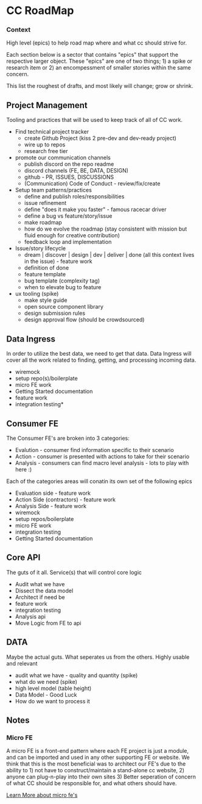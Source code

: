 # CC RoadMap

### Context

High level (epics) to help road map where and what cc should strive for.

Each section below is a sector that contains "epics" that support the respective larger object. These "epics" are one of two things; 1) a spike or research item or 2) an encompessment of smaller stories within the same concern.

This list the roughest of drafts, and most likely will change; grow or shrink.

## Project Management

Tooling and practices that will be used to keep track of all of CC work.

- Find technical project tracker
    - create Github Project (kiss 2 pre-dev and dev-ready project)
    - wire up to repos
    - research free tier
- promote our communication channels
    - publish discord on the repo readme
    - discord channels (FE, BE, DATA, DESIGN)
    - github - PR, ISSUES, DISCUSSIONS
    - (Communication) Code of Conduct - review/fix/create
- Setup team patterns/practices
    - define and publish roles/responsibilities
    - issue refinement
    - define "does it make you faster" - famous racecar driver
    - define a bug vs feature/story/issue
    - make roadmap
    - how do we evolve the roadmap (stay consistent with mission but fluid enough for creative contribution)
    - feedback loop and implementation
- Issue/story lifecycle
    - dream | discover | design | dev | deliver | done (all this context lives in the issue) - feature work
    - definition of done
    - feature template
    - bug template (complexity tag)
    - when to elevate bug to feature
- ux tooling (spike)
    - make style guide
    - open source component library
    - design submission rules
    - design approval flow (should be crowdsourced)

## Data Ingress

In order to utilize the best data, we need to get that data. Data Ingress will cover all the work related to finding, getting, and processing incoming data.

- wiremock
- setup repo(s)/boilerplate
- micro FE work
- Getting Started documentation
- feature work
- integration testing*

## Consumer FE

The Consumer FE's are broken into 3 categories:

- Evalution     - consumer find information specific to their scenario
- Action        - consumer is presented with actions to take for their scenario
- Analysis      - consumers can find macro level analysis - lots to play with here :)

Each of the categories areas will conatin its own set of the following epics

- Evaluation side - feature work
- Action Side (contractors) - feature work
- Analysis Side - feature work
- wiremock
- setup repos/boilerplate
- micro FE work
- integration testing
- Getting Started documentation

## Core API

The guts of it all. Service(s) that will control core logic

- Audit what we have
- Dissect the data model
- Architect if need be
- feature work
- integration testing
- Analysis api
- Move Logic from FE to api

## DATA

Maybe the actual guts. What seperates us from the others. Highly usable and relevant

- audit what we have - quality and quantity (spike)
- what do we need (spike)
- high level model (table height)
- Data Model - Good Luck
- How do we want to process it


## Notes

### Micro FE

A micro FE is a front-end pattern where each FE project is just a module, and can be imported and used in any other supporting FE or website. We think that this is the most beneficial was to architect our FE's due to the ability to 1) not have to construct/maintain a stand-alone cc website, 2) anyone can plug-n-play into their own sites 3) Better seperation of concern of what CC should be responsible for, and what others should have.

[Learn More about micro fe's](https://micro-frontends.org/)
